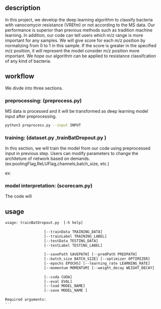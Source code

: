 ## description
In this project, we develop the deep learning algorithm to classify bacteria with vanocomycin resistance (VREfm) or not according to the MS data. Our performance is superior than previous methods such as tradition machine learning. In addition, our code can tell users which m/z range is more important for any samples. We will give score for each m/z position by normalizing from 0 to 1 in this sample. If the score is greater in the specified m/z position, it will represent the model consider m/z position more important. We hope our algorithm can be applied to resistance classifcation of any kind of bacteria.

## workflow
We divde into three sections.

### preprocessing: (preprocess.py)
MS data is processed and it will be transformed as deep learning model input after preprocessing.
```bash
python3 preprocess.py --input INPUT
```


### training: (dataset.py ,trainBatDropout.py )
In this section, we will train the model from our code using preprocessed input in previous step. Users can modify parameters to change the architeture of network based on demands. (ex:poolingFlag,ReLUFlag,channels,batch_size, etc.)

ex: 

### model interpretation: (scorecam.py)
The code will 

## usage
```bash
usage: trainBatDropout.py  [-h help] 
                  
                  [--trainData TRAINING_DATA] 
                  [--trainLabel TRAINING_LABEL]
                  [--testData TESTING_DATA] 
                  [--testLabel TESTING_LABEL]
                  
                  [--savePath SAVEPATH] [--predPath PREDPATH] 
                  [--batch_size BATCH_SIZE] [--optimizer OPTIMIZER]
                  [--epochs EPOCHS] [--learning_rate LEARNING_RATE] 
                  [--momentum MOMENTUM] [--weight_decay WEIGHT_DECAY] 
                             
                  [--cuda CUDA]
                  [--eval EVAL]
                  [--load MODEL_NAME]
                  [--save MODEL_NAME ]
                  
Required arguments:
'''

